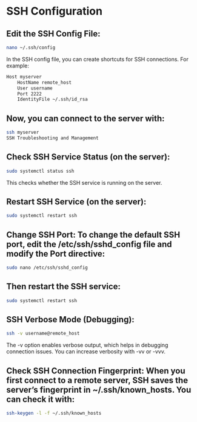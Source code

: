 # SSH Configuration
## Edit the SSH Config File:
```sh
nano ~/.ssh/config
```
In the SSH config file, you can create shortcuts for SSH connections. For example:

```sh
Host myserver
    HostName remote_host
    User username
    Port 2222
    IdentityFile ~/.ssh/id_rsa
```

## Now, you can connect to the server with:
```sh
ssh myserver
SSH Troubleshooting and Management
```

## Check SSH Service Status (on the server):
```sh
sudo systemctl status ssh
```
This checks whether the SSH service is running on the server.

## Restart SSH Service (on the server):
```sh
sudo systemctl restart ssh
```

## Change SSH Port: To change the default SSH port, edit the /etc/ssh/sshd_config file and modify the Port directive:
```sh
sudo nano /etc/ssh/sshd_config
```

## Then restart the SSH service:
```sh
sudo systemctl restart ssh
```

## SSH Verbose Mode (Debugging):
```sh
ssh -v username@remote_host
```
The -v option enables verbose output, which helps in debugging connection issues. You can increase verbosity with -vv or -vvv.

## Check SSH Connection Fingerprint: When you first connect to a remote server, SSH saves the server’s fingerprint in ~/.ssh/known_hosts. You can check it with:
```sh
ssh-keygen -l -f ~/.ssh/known_hosts
```